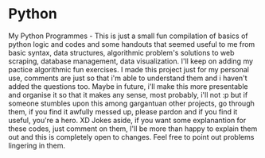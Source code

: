 # Python
My Python Programmes - 
This is just a small fun compilation of basics of python logic and codes and some handouts that seemed useful to me from basic syntax, data structures, algorithmic 
problem's solutions to web scraping, database management, data visualization. I'll keep on adding my pactice algorithmic fun exercises. I made this project just for
my personal use, comments are just so that i'm able to understand them and i haven't added the questions too. Maybe in future, i'll make this more presentable and 
organise it so that it makes any sense, most probably, i'll not :p but if someone stumbles upon this among gargantuan other projects, go through them, if you find it
awfully messed up, please pardon and if you find it useful, you're a hero. XD Jokes aside, if you want some explanantion for these codes, just comment on them, I'll
be more than happy to explain them out and this is completely open to changes. Feel free to point out problems lingering in them.
